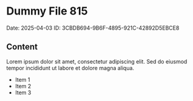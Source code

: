 # Dummy File 815

Date: 2025-04-03
ID: 3CBDB694-9B6F-4895-921C-42892D5EBCE8

## Content

Lorem ipsum dolor sit amet, consectetur adipiscing elit.
Sed do eiusmod tempor incididunt ut labore et dolore magna aliqua.

* Item 1
* Item 2
* Item 3

